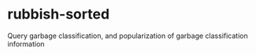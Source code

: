 # rubbish-sorted
Query garbage classification, and popularization of garbage classification information
